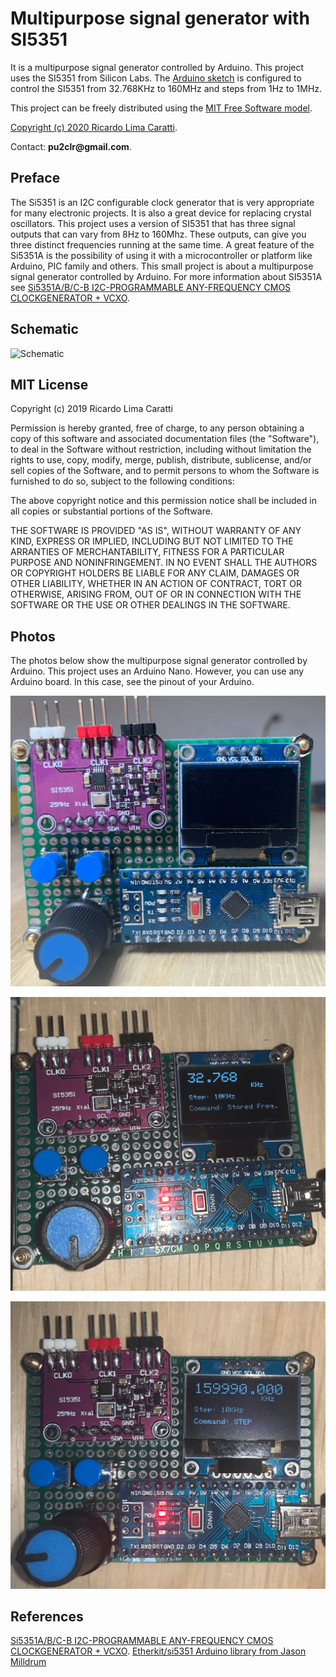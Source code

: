# Multipurpose signal generator with SI5351

It is a multipurpose signal generator controlled by Arduino. This project uses the SI5351 from Silicon Labs.
The [Arduino sketch](https://github.com/pu2clr/SI5351/tree/master/source) is configured to control the SI5351 from 32.768KHz to 160MHz and steps from 1Hz to 1MHz. 

This project can be freely distributed using the [MIT Free Software model](https://pu2clr.github.io/SI5351/#mit-license). 

[Copyright (c) 2020 Ricardo Lima Caratti](https://pu2clr.github.io/AKC695X/#mit-license). 

Contact: __pu2clr@gmail.com__.

## Preface

The Si5351 is an I2C configurable clock generator that is very appropriate for many electronic projects. It is also a great device for replacing crystal oscillators. This project uses a version of SI5351 that has three signal outputs that can vary from 8Hz to 160Mhz. These outputs, can give you three distinct frequencies running at the same time. A great feature of the Si5351A is the possibility of using it with a microcontroller or platform like Arduino, PIC family and others. This small project is about a multipurpose signal generator controlled by Arduino. For more information about SI5351A see [Si5351A/B/C-B  I2C-PROGRAMMABLE ANY-FREQUENCY CMOS CLOCKGENERATOR + VCXO](https://www.silabs.com/documents/public/data-sheets/Si5351-B.pdf). 


## Schematic

![Schematic](https://github.com/pu2clr/SI5351/blob/master/extras/images/schematic_eagle.png)



## MIT License 

Copyright (c) 2019 Ricardo Lima Caratti

Permission is hereby granted, free of charge, to any person obtaining a copy of this software and associated documentation files (the "Software"), to deal in the Software without restriction, including without limitation the rights to use, copy, modify, merge, publish, distribute, sublicense, and/or sell copies of the Software, and to permit persons to whom the Software is furnished to do so, subject to the following conditions:

The above copyright notice and this permission notice shall be included in all copies or substantial portions of the Software.

THE SOFTWARE IS PROVIDED "AS IS", WITHOUT WARRANTY OF ANY KIND, EXPRESS OR IMPLIED, INCLUDING BUT NOT LIMITED TO THE ARRANTIES OF MERCHANTABILITY, FITNESS FOR A PARTICULAR PURPOSE AND NONINFRINGEMENT. IN NO EVENT SHALL THE AUTHORS OR COPYRIGHT HOLDERS BE LIABLE FOR ANY CLAIM, DAMAGES OR OTHER LIABILITY, WHETHER IN AN ACTION OF CONTRACT, TORT OR OTHERWISE, ARISING FROM, OUT OF OR IN CONNECTION WITH THE SOFTWARE OR THE USE OR OTHER DEALINGS IN THE SOFTWARE.


## Photos 

The photos below show the multipurpose signal generator controlled by Arduino. This project uses an Arduino Nano. However, you can use any Arduino board. In this case, see the pinout of your Arduino.  

![Photo 01](extras/images/photo_02.png)



![Photo 02](extras/images/photo_03.png)



![Photo 03](extas/../extras/images/photo_04.png)


## References

[Si5351A/B/C-B  I2C-PROGRAMMABLE ANY-FREQUENCY CMOS CLOCKGENERATOR + VCXO](https://www.silabs.com/documents/public/data-sheets/Si5351-B.pdf). 
[Etherkit/si5351 Arduino library from Jason Milldrum](https://github.com/etherkit/Si5351Arduino)